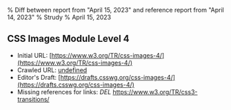 % Diff between report from "April 15, 2023" and reference report from "April 14, 2023"
% Strudy
% April 15, 2023

## CSS Images Module Level 4

- Initial URL: [https://www.w3.org/TR/css-images-4/](https://www.w3.org/TR/css-images-4/)
- Crawled URL: [undefined](undefined)
- Editor's Draft: [https://drafts.csswg.org/css-images-4/](https://drafts.csswg.org/css-images-4/)
- Missing references for links: *DEL* https://www.w3.org/TR/css3-transitions/



